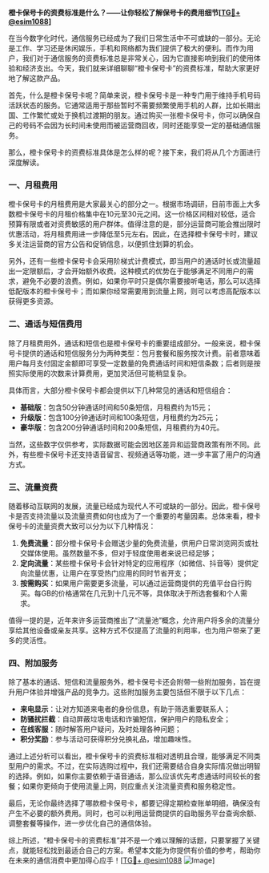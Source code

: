 **橙卡保号卡的资费标准是什么？——让你轻松了解保号卡的费用细节[[TG💪+ @esim1088](https://t.me/s/esim1088)]**

在当今数字化时代，通信服务已经成为了我们日常生活中不可或缺的一部分。无论是工作、学习还是休闲娱乐，手机和网络都为我们提供了极大的便利。而作为用户，我们对于通信服务的资费标准总是非常关心，因为它直接影响到我们的使用体验和经济支出。今天，我们就来详细聊聊“橙卡保号卡”的资费标准，帮助大家更好地了解这款产品。

首先，什么是橙卡保号卡呢？简单来说，橙卡保号卡是一种专门用于维持手机号码活跃状态的服务。它通常适用于那些暂时不需要频繁使用手机的人群，比如长期出国、工作繁忙或处于换机过渡期的朋友。通过购买一张橙卡保号卡，你可以确保自己的号码不会因为长时间未使用而被运营商回收，同时还能享受一定的基础通信服务。

那么，橙卡保号卡的资费标准具体是怎么样的呢？接下来，我们将从几个方面进行深度解读。

### 一、月租费用

橙卡保号卡的月租费用是大家最关心的部分之一。根据市场调研，目前市面上大多数橙卡保号卡的月租价格集中在10元至30元之间。这一价格区间相对较低，适合预算有限或者对资费敏感的用户群体。值得注意的是，部分运营商可能会推出限时优惠活动，将月租费用进一步降低至5元左右。因此，在选择橙卡保号卡时，建议多关注运营商的官方公告和促销信息，以便抓住划算的机会。

另外，还有一些橙卡保号卡会采用阶梯式计费模式，即当用户的通话时长或流量超出一定限额后，才会开始额外收费。这种模式的优势在于能够满足不同用户的需求，避免不必要的浪费。例如，如果你平时只是偶尔需要接听电话，那么可以选择低配版本的橙卡保号卡；而如果你经常需要用到流量上网，则可以考虑高配版本以获得更多资源。

### 二、通话与短信费用

除了月租费用外，通话和短信也是橙卡保号卡的重要组成部分。一般来说，橙卡保号卡提供的通话和短信服务分为两种类型：包月套餐和服务按次计费。前者意味着用户每月支付固定金额即可享受一定数量的免费通话时间和短信条数；后者则是按照实际使用的次数来计算费用，更加灵活但可能稍显复杂。

具体而言，大部分橙卡保号卡都会提供以下几种常见的通话和短信组合：

- **基础版**：包含50分钟通话时间和50条短信，月租费约为15元；
- **升级版**：包含100分钟通话时间和100条短信，月租费约为25元；
- **豪华版**：包含200分钟通话时间和200条短信，月租费约为40元。

当然，这些数字仅供参考，实际数据可能会因地区差异和运营商政策有所不同。此外，有些橙卡保号卡还支持语音留言、视频通话等功能，进一步丰富了用户的沟通方式。

### 三、流量资费

随着移动互联网的发展，流量已经成为现代人不可或缺的一部分。因此，橙卡保号卡是否支持流量以及流量资费如何也成为了一个重要的考量因素。总体来看，橙卡保号卡的流量资费大致可以分为以下几种情况：

1. **免费流量**：部分橙卡保号卡会赠送少量的免费流量，供用户日常浏览网页或社交媒体使用。虽然数量不多，但对于轻度使用者来说已经足够；
2. **定向流量**：某些橙卡保号卡会针对特定的应用程序（如微信、抖音等）提供定向流量优惠，让用户在享受热门应用的同时节省开支；
3. **按需购买**：如果用户需要更多流量，可以通过运营商提供的充值平台自行购买。每GB的价格通常在几元到十几元不等，具体取决于所选套餐和个人需求。

值得一提的是，近年来许多运营商推出了“流量池”概念，允许用户将多余的流量分享给其他设备或亲友共享。这种方式不仅提高了流量的利用率，也为用户带来了更多的灵活性。

### 四、附加服务

除了基本的通话、短信和流量服务外，橙卡保号卡还会附带一些附加服务，旨在提升用户体验并增强产品的竞争力。这些附加服务主要包括但不限于以下几点：

- **来电显示**：让对方知道来电者的身份信息，有助于筛选重要联系人；
- **防骚扰拦截**：自动屏蔽垃圾电话和诈骗短信，保护用户的隐私安全；
- **在线客服**：随时解答用户疑问，及时处理各种问题；
- **积分奖励**：参与活动可获得积分兑换礼品，增加趣味性。

通过上述分析可以看出，橙卡保号卡的资费标准相对透明且合理，能够满足不同类型用户的需求。不过，在实际选购过程中，我们还需要结合自身实际情况做出明智的选择。例如，如果你主要依赖于语音通话，那么应该优先考虑通话时间较长的套餐；如果你更倾向于使用流量上网，则应重点关注流量资费和服务稳定性。

最后，无论你最终选择了哪款橙卡保号卡，都要记得定期检查账单明细，确保没有产生不必要的额外费用。同时，也可以利用运营商提供的自助服务平台查询余额、调整套餐等操作，进一步优化自己的通信体验。

综上所述，“橙卡保号卡的资费标准”并不是一个难以理解的话题，只要掌握了关键点，就能轻松找到最适合自己的方案。希望本文能为你提供有价值的参考，帮助你在未来的通信消费中更加得心应手！[[TG💪+ @esim1088](https://t.me/s/esim1088) ![Image](https://i.postimg.cc/4NQfJmqS/Snipaste-2025-05-13-00-14-12.png)]